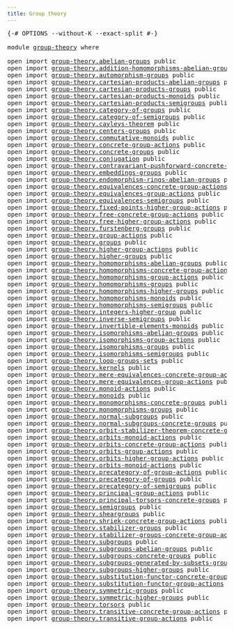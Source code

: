 ```yaml
---
title: Group theory
---
```


<pre class="Agda"><a id="38" class="Symbol">{-#</a> <a id="42" class="Keyword">OPTIONS</a> <a id="50" class="Pragma">--without-K</a> <a id="62" class="Pragma">--exact-split</a> <a id="76" class="Symbol">#-}</a>

<a id="81" class="Keyword">module</a> <a id="88" href="group-theory.html" class="Module">group-theory</a> <a id="101" class="Keyword">where</a>

<a id="108" class="Keyword">open</a> <a id="113" class="Keyword">import</a> <a id="120" href="group-theory.abelian-groups.html" class="Module">group-theory.abelian-groups</a> <a id="148" class="Keyword">public</a>
<a id="155" class="Keyword">open</a> <a id="160" class="Keyword">import</a> <a id="167" href="group-theory.addition-homomorphisms-abelian-groups.html" class="Module">group-theory.addition-homomorphisms-abelian-groups</a> <a id="218" class="Keyword">public</a>
<a id="225" class="Keyword">open</a> <a id="230" class="Keyword">import</a> <a id="237" href="group-theory.automorphism-groups.html" class="Module">group-theory.automorphism-groups</a> <a id="270" class="Keyword">public</a>
<a id="277" class="Keyword">open</a> <a id="282" class="Keyword">import</a> <a id="289" href="group-theory.cartesian-products-abelian-groups.html" class="Module">group-theory.cartesian-products-abelian-groups</a> <a id="336" class="Keyword">public</a>
<a id="343" class="Keyword">open</a> <a id="348" class="Keyword">import</a> <a id="355" href="group-theory.cartesian-products-groups.html" class="Module">group-theory.cartesian-products-groups</a> <a id="394" class="Keyword">public</a>
<a id="401" class="Keyword">open</a> <a id="406" class="Keyword">import</a> <a id="413" href="group-theory.cartesian-products-monoids.html" class="Module">group-theory.cartesian-products-monoids</a> <a id="453" class="Keyword">public</a>
<a id="460" class="Keyword">open</a> <a id="465" class="Keyword">import</a> <a id="472" href="group-theory.cartesian-products-semigroups.html" class="Module">group-theory.cartesian-products-semigroups</a> <a id="515" class="Keyword">public</a>
<a id="522" class="Keyword">open</a> <a id="527" class="Keyword">import</a> <a id="534" href="group-theory.category-of-groups.html" class="Module">group-theory.category-of-groups</a> <a id="566" class="Keyword">public</a>
<a id="573" class="Keyword">open</a> <a id="578" class="Keyword">import</a> <a id="585" href="group-theory.category-of-semigroups.html" class="Module">group-theory.category-of-semigroups</a> <a id="621" class="Keyword">public</a>
<a id="628" class="Keyword">open</a> <a id="633" class="Keyword">import</a> <a id="640" href="group-theory.cayleys-theorem.html" class="Module">group-theory.cayleys-theorem</a> <a id="669" class="Keyword">public</a>
<a id="676" class="Keyword">open</a> <a id="681" class="Keyword">import</a> <a id="688" href="group-theory.centers-groups.html" class="Module">group-theory.centers-groups</a> <a id="716" class="Keyword">public</a>
<a id="723" class="Keyword">open</a> <a id="728" class="Keyword">import</a> <a id="735" href="group-theory.commutative-monoids.html" class="Module">group-theory.commutative-monoids</a> <a id="768" class="Keyword">public</a>
<a id="775" class="Keyword">open</a> <a id="780" class="Keyword">import</a> <a id="787" href="group-theory.concrete-group-actions.html" class="Module">group-theory.concrete-group-actions</a> <a id="823" class="Keyword">public</a>
<a id="830" class="Keyword">open</a> <a id="835" class="Keyword">import</a> <a id="842" href="group-theory.concrete-groups.html" class="Module">group-theory.concrete-groups</a> <a id="871" class="Keyword">public</a>
<a id="878" class="Keyword">open</a> <a id="883" class="Keyword">import</a> <a id="890" href="group-theory.conjugation.html" class="Module">group-theory.conjugation</a> <a id="915" class="Keyword">public</a>
<a id="922" class="Keyword">open</a> <a id="927" class="Keyword">import</a> <a id="934" href="group-theory.contravariant-pushforward-concrete-group-actions.html" class="Module">group-theory.contravariant-pushforward-concrete-group-actions</a> <a id="996" class="Keyword">public</a>
<a id="1003" class="Keyword">open</a> <a id="1008" class="Keyword">import</a> <a id="1015" href="group-theory.embeddings-groups.html" class="Module">group-theory.embeddings-groups</a> <a id="1046" class="Keyword">public</a>
<a id="1053" class="Keyword">open</a> <a id="1058" class="Keyword">import</a> <a id="1065" href="group-theory.endomorphism-rings-abelian-groups.html" class="Module">group-theory.endomorphism-rings-abelian-groups</a> <a id="1112" class="Keyword">public</a>
<a id="1119" class="Keyword">open</a> <a id="1124" class="Keyword">import</a> <a id="1131" href="group-theory.equivalences-concrete-group-actions.html" class="Module">group-theory.equivalences-concrete-group-actions</a> <a id="1180" class="Keyword">public</a>
<a id="1187" class="Keyword">open</a> <a id="1192" class="Keyword">import</a> <a id="1199" href="group-theory.equivalences-group-actions.html" class="Module">group-theory.equivalences-group-actions</a> <a id="1239" class="Keyword">public</a>
<a id="1246" class="Keyword">open</a> <a id="1251" class="Keyword">import</a> <a id="1258" href="group-theory.equivalences-semigroups.html" class="Module">group-theory.equivalences-semigroups</a> <a id="1295" class="Keyword">public</a>
<a id="1302" class="Keyword">open</a> <a id="1307" class="Keyword">import</a> <a id="1314" href="group-theory.fixed-points-higher-group-actions.html" class="Module">group-theory.fixed-points-higher-group-actions</a> <a id="1361" class="Keyword">public</a>
<a id="1368" class="Keyword">open</a> <a id="1373" class="Keyword">import</a> <a id="1380" href="group-theory.free-concrete-group-actions.html" class="Module">group-theory.free-concrete-group-actions</a> <a id="1421" class="Keyword">public</a>
<a id="1428" class="Keyword">open</a> <a id="1433" class="Keyword">import</a> <a id="1440" href="group-theory.free-higher-group-actions.html" class="Module">group-theory.free-higher-group-actions</a> <a id="1479" class="Keyword">public</a>
<a id="1486" class="Keyword">open</a> <a id="1491" class="Keyword">import</a> <a id="1498" href="group-theory.furstenberg-groups.html" class="Module">group-theory.furstenberg-groups</a> <a id="1530" class="Keyword">public</a>
<a id="1537" class="Keyword">open</a> <a id="1542" class="Keyword">import</a> <a id="1549" href="group-theory.group-actions.html" class="Module">group-theory.group-actions</a> <a id="1576" class="Keyword">public</a>
<a id="1583" class="Keyword">open</a> <a id="1588" class="Keyword">import</a> <a id="1595" href="group-theory.groups.html" class="Module">group-theory.groups</a> <a id="1615" class="Keyword">public</a>
<a id="1622" class="Keyword">open</a> <a id="1627" class="Keyword">import</a> <a id="1634" href="group-theory.higher-group-actions.html" class="Module">group-theory.higher-group-actions</a> <a id="1668" class="Keyword">public</a>
<a id="1675" class="Keyword">open</a> <a id="1680" class="Keyword">import</a> <a id="1687" href="group-theory.higher-groups.html" class="Module">group-theory.higher-groups</a> <a id="1714" class="Keyword">public</a>
<a id="1721" class="Keyword">open</a> <a id="1726" class="Keyword">import</a> <a id="1733" href="group-theory.homomorphisms-abelian-groups.html" class="Module">group-theory.homomorphisms-abelian-groups</a> <a id="1775" class="Keyword">public</a>
<a id="1782" class="Keyword">open</a> <a id="1787" class="Keyword">import</a> <a id="1794" href="group-theory.homomorphisms-concrete-group-actions.html" class="Module">group-theory.homomorphisms-concrete-group-actions</a> <a id="1844" class="Keyword">public</a>
<a id="1851" class="Keyword">open</a> <a id="1856" class="Keyword">import</a> <a id="1863" href="group-theory.homomorphisms-group-actions.html" class="Module">group-theory.homomorphisms-group-actions</a> <a id="1904" class="Keyword">public</a>
<a id="1911" class="Keyword">open</a> <a id="1916" class="Keyword">import</a> <a id="1923" href="group-theory.homomorphisms-groups.html" class="Module">group-theory.homomorphisms-groups</a> <a id="1957" class="Keyword">public</a>
<a id="1964" class="Keyword">open</a> <a id="1969" class="Keyword">import</a> <a id="1976" href="group-theory.homomorphisms-higher-groups.html" class="Module">group-theory.homomorphisms-higher-groups</a> <a id="2017" class="Keyword">public</a>
<a id="2024" class="Keyword">open</a> <a id="2029" class="Keyword">import</a> <a id="2036" href="group-theory.homomorphisms-monoids.html" class="Module">group-theory.homomorphisms-monoids</a> <a id="2071" class="Keyword">public</a>
<a id="2078" class="Keyword">open</a> <a id="2083" class="Keyword">import</a> <a id="2090" href="group-theory.homomorphisms-semigroups.html" class="Module">group-theory.homomorphisms-semigroups</a> <a id="2128" class="Keyword">public</a>
<a id="2135" class="Keyword">open</a> <a id="2140" class="Keyword">import</a> <a id="2147" href="group-theory.integers-higher-group.html" class="Module">group-theory.integers-higher-group</a> <a id="2182" class="Keyword">public</a>
<a id="2189" class="Keyword">open</a> <a id="2194" class="Keyword">import</a> <a id="2201" href="group-theory.inverse-semigroups.html" class="Module">group-theory.inverse-semigroups</a> <a id="2233" class="Keyword">public</a>
<a id="2240" class="Keyword">open</a> <a id="2245" class="Keyword">import</a> <a id="2252" href="group-theory.invertible-elements-monoids.html" class="Module">group-theory.invertible-elements-monoids</a> <a id="2293" class="Keyword">public</a>
<a id="2300" class="Keyword">open</a> <a id="2305" class="Keyword">import</a> <a id="2312" href="group-theory.isomorphisms-abelian-groups.html" class="Module">group-theory.isomorphisms-abelian-groups</a> <a id="2353" class="Keyword">public</a>
<a id="2360" class="Keyword">open</a> <a id="2365" class="Keyword">import</a> <a id="2372" href="group-theory.isomorphisms-group-actions.html" class="Module">group-theory.isomorphisms-group-actions</a> <a id="2412" class="Keyword">public</a>
<a id="2419" class="Keyword">open</a> <a id="2424" class="Keyword">import</a> <a id="2431" href="group-theory.isomorphisms-groups.html" class="Module">group-theory.isomorphisms-groups</a> <a id="2464" class="Keyword">public</a>
<a id="2471" class="Keyword">open</a> <a id="2476" class="Keyword">import</a> <a id="2483" href="group-theory.isomorphisms-semigroups.html" class="Module">group-theory.isomorphisms-semigroups</a> <a id="2520" class="Keyword">public</a>
<a id="2527" class="Keyword">open</a> <a id="2532" class="Keyword">import</a> <a id="2539" href="group-theory.loop-groups-sets.html" class="Module">group-theory.loop-groups-sets</a> <a id="2569" class="Keyword">public</a>
<a id="2576" class="Keyword">open</a> <a id="2581" class="Keyword">import</a> <a id="2588" href="group-theory.kernels.html" class="Module">group-theory.kernels</a> <a id="2609" class="Keyword">public</a>
<a id="2616" class="Keyword">open</a> <a id="2621" class="Keyword">import</a> <a id="2628" href="group-theory.mere-equivalences-concrete-group-actions.html" class="Module">group-theory.mere-equivalences-concrete-group-actions</a> <a id="2682" class="Keyword">public</a>
<a id="2689" class="Keyword">open</a> <a id="2694" class="Keyword">import</a> <a id="2701" href="group-theory.mere-equivalences-group-actions.html" class="Module">group-theory.mere-equivalences-group-actions</a> <a id="2746" class="Keyword">public</a>
<a id="2753" class="Keyword">open</a> <a id="2758" class="Keyword">import</a> <a id="2765" href="group-theory.monoid-actions.html" class="Module">group-theory.monoid-actions</a> <a id="2793" class="Keyword">public</a>
<a id="2800" class="Keyword">open</a> <a id="2805" class="Keyword">import</a> <a id="2812" href="group-theory.monoids.html" class="Module">group-theory.monoids</a> <a id="2833" class="Keyword">public</a>
<a id="2840" class="Keyword">open</a> <a id="2845" class="Keyword">import</a> <a id="2852" href="group-theory.monomorphisms-concrete-groups.html" class="Module">group-theory.monomorphisms-concrete-groups</a> <a id="2895" class="Keyword">public</a>
<a id="2902" class="Keyword">open</a> <a id="2907" class="Keyword">import</a> <a id="2914" href="group-theory.monomorphisms-groups.html" class="Module">group-theory.monomorphisms-groups</a> <a id="2948" class="Keyword">public</a>
<a id="2955" class="Keyword">open</a> <a id="2960" class="Keyword">import</a> <a id="2967" href="group-theory.normal-subgroups.html" class="Module">group-theory.normal-subgroups</a> <a id="2997" class="Keyword">public</a>
<a id="3004" class="Keyword">open</a> <a id="3009" class="Keyword">import</a> <a id="3016" href="group-theory.normal-subgroups-concrete-groups.html" class="Module">group-theory.normal-subgroups-concrete-groups</a> <a id="3062" class="Keyword">public</a>
<a id="3069" class="Keyword">open</a> <a id="3074" class="Keyword">import</a> <a id="3081" href="group-theory.orbit-stabilizer-theorem-concrete-groups.html" class="Module">group-theory.orbit-stabilizer-theorem-concrete-groups</a> <a id="3135" class="Keyword">public</a>
<a id="3142" class="Keyword">open</a> <a id="3147" class="Keyword">import</a> <a id="3154" href="group-theory.orbits-monoid-actions.html" class="Module">group-theory.orbits-monoid-actions</a> <a id="3189" class="Keyword">public</a>
<a id="3196" class="Keyword">open</a> <a id="3201" class="Keyword">import</a> <a id="3208" href="group-theory.orbits-concrete-group-actions.html" class="Module">group-theory.orbits-concrete-group-actions</a> <a id="3251" class="Keyword">public</a>
<a id="3258" class="Keyword">open</a> <a id="3263" class="Keyword">import</a> <a id="3270" href="group-theory.orbits-group-actions.html" class="Module">group-theory.orbits-group-actions</a> <a id="3304" class="Keyword">public</a>
<a id="3311" class="Keyword">open</a> <a id="3316" class="Keyword">import</a> <a id="3323" href="group-theory.orbits-higher-group-actions.html" class="Module">group-theory.orbits-higher-group-actions</a> <a id="3364" class="Keyword">public</a>
<a id="3371" class="Keyword">open</a> <a id="3376" class="Keyword">import</a> <a id="3383" href="group-theory.orbits-monoid-actions.html" class="Module">group-theory.orbits-monoid-actions</a> <a id="3418" class="Keyword">public</a>
<a id="3425" class="Keyword">open</a> <a id="3430" class="Keyword">import</a> <a id="3437" href="group-theory.precategory-of-group-actions.html" class="Module">group-theory.precategory-of-group-actions</a> <a id="3479" class="Keyword">public</a>
<a id="3486" class="Keyword">open</a> <a id="3491" class="Keyword">import</a> <a id="3498" href="group-theory.precategory-of-groups.html" class="Module">group-theory.precategory-of-groups</a> <a id="3533" class="Keyword">public</a>
<a id="3540" class="Keyword">open</a> <a id="3545" class="Keyword">import</a> <a id="3552" href="group-theory.precategory-of-semigroups.html" class="Module">group-theory.precategory-of-semigroups</a> <a id="3591" class="Keyword">public</a>
<a id="3598" class="Keyword">open</a> <a id="3603" class="Keyword">import</a> <a id="3610" href="group-theory.principal-group-actions.html" class="Module">group-theory.principal-group-actions</a> <a id="3647" class="Keyword">public</a>
<a id="3654" class="Keyword">open</a> <a id="3659" class="Keyword">import</a> <a id="3666" href="group-theory.principal-torsors-concrete-groups.html" class="Module">group-theory.principal-torsors-concrete-groups</a> <a id="3713" class="Keyword">public</a>
<a id="3720" class="Keyword">open</a> <a id="3725" class="Keyword">import</a> <a id="3732" href="group-theory.semigroups.html" class="Module">group-theory.semigroups</a> <a id="3756" class="Keyword">public</a>
<a id="3763" class="Keyword">open</a> <a id="3768" class="Keyword">import</a> <a id="3775" href="group-theory.sheargroups.html" class="Module">group-theory.sheargroups</a> <a id="3800" class="Keyword">public</a>
<a id="3807" class="Keyword">open</a> <a id="3812" class="Keyword">import</a> <a id="3819" href="group-theory.shriek-concrete-group-actions.html" class="Module">group-theory.shriek-concrete-group-actions</a> <a id="3862" class="Keyword">public</a>
<a id="3869" class="Keyword">open</a> <a id="3874" class="Keyword">import</a> <a id="3881" href="group-theory.stabilizer-groups.html" class="Module">group-theory.stabilizer-groups</a> <a id="3912" class="Keyword">public</a>
<a id="3919" class="Keyword">open</a> <a id="3924" class="Keyword">import</a> <a id="3931" href="group-theory.stabilizer-groups-concrete-group-actions.html" class="Module">group-theory.stabilizer-groups-concrete-group-actions</a> <a id="3985" class="Keyword">public</a>
<a id="3992" class="Keyword">open</a> <a id="3997" class="Keyword">import</a> <a id="4004" href="group-theory.subgroups.html" class="Module">group-theory.subgroups</a> <a id="4027" class="Keyword">public</a>
<a id="4034" class="Keyword">open</a> <a id="4039" class="Keyword">import</a> <a id="4046" href="group-theory.subgroups-abelian-groups.html" class="Module">group-theory.subgroups-abelian-groups</a> <a id="4084" class="Keyword">public</a>
<a id="4091" class="Keyword">open</a> <a id="4096" class="Keyword">import</a> <a id="4103" href="group-theory.subgroups-concrete-groups.html" class="Module">group-theory.subgroups-concrete-groups</a> <a id="4142" class="Keyword">public</a>
<a id="4149" class="Keyword">open</a> <a id="4154" class="Keyword">import</a> <a id="4161" href="group-theory.subgroups-generated-by-subsets-groups.html" class="Module">group-theory.subgroups-generated-by-subsets-groups</a> <a id="4212" class="Keyword">public</a>
<a id="4219" class="Keyword">open</a> <a id="4224" class="Keyword">import</a> <a id="4231" href="group-theory.subgroups-higher-groups.html" class="Module">group-theory.subgroups-higher-groups</a> <a id="4268" class="Keyword">public</a>
<a id="4275" class="Keyword">open</a> <a id="4280" class="Keyword">import</a> <a id="4287" href="group-theory.substitution-functor-concrete-group-actions.html" class="Module">group-theory.substitution-functor-concrete-group-actions</a> <a id="4344" class="Keyword">public</a>
<a id="4351" class="Keyword">open</a> <a id="4356" class="Keyword">import</a> <a id="4363" href="group-theory.substitution-functor-group-actions.html" class="Module">group-theory.substitution-functor-group-actions</a> <a id="4411" class="Keyword">public</a>
<a id="4418" class="Keyword">open</a> <a id="4423" class="Keyword">import</a> <a id="4430" href="group-theory.symmetric-groups.html" class="Module">group-theory.symmetric-groups</a> <a id="4460" class="Keyword">public</a>
<a id="4467" class="Keyword">open</a> <a id="4472" class="Keyword">import</a> <a id="4479" href="group-theory.symmetric-higher-groups.html" class="Module">group-theory.symmetric-higher-groups</a> <a id="4516" class="Keyword">public</a>
<a id="4523" class="Keyword">open</a> <a id="4528" class="Keyword">import</a> <a id="4535" href="group-theory.torsors.html" class="Module">group-theory.torsors</a> <a id="4556" class="Keyword">public</a>
<a id="4563" class="Keyword">open</a> <a id="4568" class="Keyword">import</a> <a id="4575" href="group-theory.transitive-concrete-group-actions.html" class="Module">group-theory.transitive-concrete-group-actions</a> <a id="4622" class="Keyword">public</a>
<a id="4629" class="Keyword">open</a> <a id="4634" class="Keyword">import</a> <a id="4641" href="group-theory.transitive-group-actions.html" class="Module">group-theory.transitive-group-actions</a> <a id="4679" class="Keyword">public</a>
</pre>